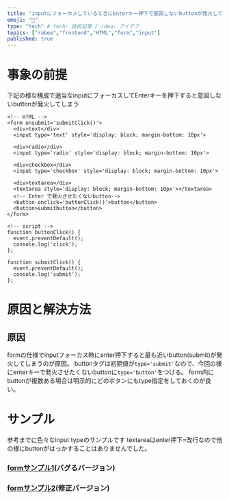 ```yaml
---
title: "inputにフォーカスしているときにEnterキー押下で意図しないbuttonが発火してしまう時の対処法"
emoji: "📝"
type: "tech" # tech: 技術記事 / idea: アイデア
topics: ["rabee","frontend","HTML","form","input"]
published: true
---
```


# 事象の前提
下記の様な構成で適当なinputにフォーカスしてEnterキーを押下すると意図しないbuttonが発火してしまう
```
<!-- HTML -->
<form onsubmit='submitClick()'>
  <div>text</div>
  <input type='text' style='display: block; margin-bottom: 10px'>

  <div>radio</div>
  <input type='radio' style='display: block; margin-bottom: 10px'>
  
  <div>checkbox</div>
  <input type='checkbox' style='display: block; margin-bottom: 10px'>
  
  <div>textarea</div>
  <textarea style='display: block; margin-bottom: 10px'></textarea>
  <!-- Enter で発火させたくないbutton-->
  <button onclick='buttonClick()'>button</button>
  <button>submitbutton</button>
</form>

<!-- script -->
function buttonClick() {
  event.preventDefault();
  console.log('click');
};

function submitClick() {
  event.preventDefault();
  console.log('submit');
};
```

# 原因と解決方法
## 原因
formの仕様でinputフォーカス時にenter押下すると最も近いbutton(submit)が発火してしまうのが原因。
buttonタグは初期値が`type='submit'`なので、今回の様にenterキーで発火させたくないbuttonに`type='button'`をつける。
form内にbuttonが複数ある場合は明示的にどのボタンにもtype指定をしておくのが良い。

# サンプル
参考までに色々なinput typeのサンプルです
textareaはenter押下=改行なので他の様にbuttonがはっかすることはありませんでした。

### [formサンプル1](https://runstant.com/horieyuto/projects/2dc706f3)(バグるバージョン)
### [formサンプル2](https://runstant.com/horieyuto/projects/f4f3b41f)(修正バージョン)